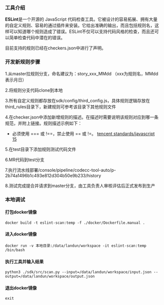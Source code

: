 ### 工具介绍

**ESLint**是一个开源的 JavaScript 代码检查工具。它被设计的容易拓展、拥有大量的自定义规则、容易的通过插件来安装。它给出准确的输出，而且包括规则名，这样可以知道哪个规则造成了错误。ESLint不仅可以支持代码风格的检查，而且还可以简单检查代码中潜在的错误。

目前支持的规则已经在checkers.json中进行了声明。

### 开发新规则步骤

1.从master拉规则分支，命名建议为：story_xxx_MMdd （xxx为规则名，MMdd表示月日）

2.将规则分支代码clone到本地

3.所有自定义规则都存放在sdk/config/third_config.js，具体规则逻辑存放在third_rules目录下，新建规则可参考该目录下其他规则文件

4.在checker.json中添加新增规则的描述。在描述时需要说明该规则对应到哪一条规范，并附上链接。规则描述示例如下：

- 必须使用 === 或 !==，禁止使用 == 或 !=。 [tencent standards/javascript 15]({scmUrl}/standards/javascript#15-%E6%AF%94%E8%BE%83%E8%BF%90%E7%AE%97%E7%AC%A6%E5%92%8C%E7%AD%89%E5%8F%B7)

5.在test目录下添加规则测试代码文件

6.MR代码到test分支

7.执行流水线部署/console/pipeline/codecc-tool-auto/p-2b74a1496b1c493e812d304b50e9b233/history

8.测试完成提合并请求到master分支，由工具负责人审核评估后正式发布到生产

### 本地调试

#### 打包docker镜像
```
docker build -t eslint-scan:temp -f ./docker/Dockerfile.manual .
```
#### 进入docker镜像
```
docker run -v 本地目录:/data/landun/workspace -it eslint-scan:temp /bin/bash
```
#### 执行工具并输入结果
```
python3 ./sdk/src/scan.py --input=/data/landun/workspace/input.json --output=/data/landun/workspace/output.json
```
#### 退出docker镜像
```
exit
```
